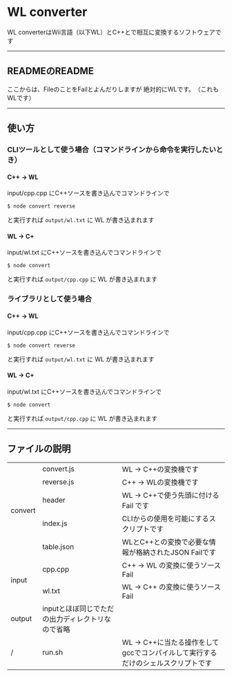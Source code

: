 # WL converter
WL converterはWii言語（以下WL）とC++とで相互に変換するソフトウェアです

---

## READMEのREADME
ここからは、FileのことをFailとよんだりしますが
絶対的にWLです。　（これもWLです）

---

## 使い方

### CLIツールとして使う場合（コマンドラインから命令を実行したいとき）

#### C++ → WL
input/cpp.cpp にC++ソースを書き込んでコマンドラインで 

```shell
$ node convert reverse
```

と実行すれば `output/wl.txt` に WL が書き込まれます


#### WL → C+
input/wl.txt にC++ソースを書き込んでコマンドラインで 

```shell
$ node convert
```

と実行すれば `output/cpp.cpp` に WL が書き込まれます

### ライブラリとして使う場合

#### C++ → WL
input/cpp.cpp にC++ソースを書き込んでコマンドラインで 

```shell
$ node convert reverse
```

と実行すれば `output/wl.txt` に WL が書き込まれます


#### WL → C+
input/wl.txt にC++ソースを書き込んでコマンドラインで 

```shell
$ node convert
```

と実行すれば `output/cpp.cpp` に WL が書き込まれます

---

## ファイルの説明



<table>
  <tr>
    <td rowspan="5">convert</td>
    <td>convert.js</td>
    <td>WL → C++の変換機です</td>
  </tr>
  <tr>
    <td>reverse.js</td>
    <td>C++ → WLの変換機です</td>
  </tr>
  <tr>
    <td>header</td>
    <td>WL → C++で使う先頭に付ける Fail です</td>
  </tr>
  <tr>
    <td>index.js</td>
    <td>CLIからの使用を可能にするスクリプトです</td>
  </tr>
  <tr>
    <td>table.json</td>
    <td>WLとC++との変換で必要な情報が格納されたJSON Failです</td>
  </tr>
  <tr>
    <td rowspan="2">input</td>
    <td>cpp.cpp</td>
    <td>C++ → WL の変換に使うソースFail</td>
  </tr>
  <tr>
    <td>wl.txt</td>
    <td>WL → C++ の変換に使うソースFail</td>
  </tr>
  <tr>
    <td>output</td>
    <td>inputとほぼ同じでただの出力ディレクトリなので省略</td>
    <td></td>
  </tr>
  <tr>
    <td>/</td>
    <td>run.sh</td>
    <td>WL → C++に当たる操作をしてgccでコンパイルして実行するだけのシェルスクリプトです</td>
  </tr>
</table>